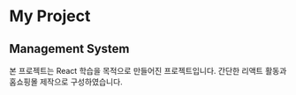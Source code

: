 ﻿# My Project
## Management System
본 프로젝트는 React 학습을 목적으로 만들어진 프로젝트입니다.
간단한 리액트 활동과 홈쇼핑몰 제작으로 구성하였습니다.
